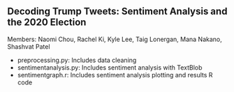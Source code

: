 
## Decoding Trump Tweets: Sentiment Analysis and the 2020 Election
Members: Naomi Chou, Rachel Ki, Kyle Lee, Taig Lonergan, Mana Nakano, Shashvat Patel

- preprocessing.py: Includes data cleaning
- sentimentanalysis.py: Includes sentiment analysis with TextBlob
- sentimentgraph.r: Includes sentiment analysis plotting and results R code

